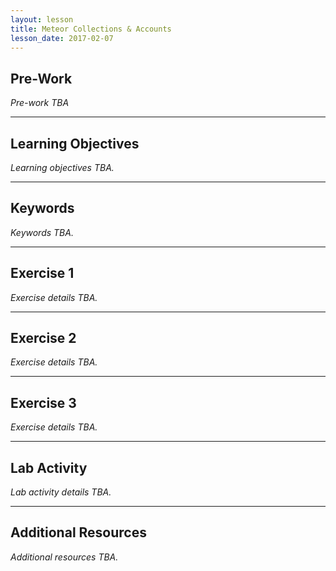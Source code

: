 ```yaml
---
layout: lesson
title: Meteor Collections & Accounts
lesson_date: 2017-02-07
---
```


## Pre-Work

*Pre-work TBA*

---

## Learning Objectives

*Learning objectives TBA.*

---

## Keywords

*Keywords TBA.*

---

## Exercise 1

*Exercise details TBA.*

---

## Exercise 2

*Exercise details TBA.*

---

## Exercise 3

*Exercise details TBA.*

---

## Lab Activity

*Lab activity details TBA.*

---

## Additional Resources

*Additional resources TBA.*

